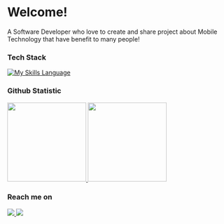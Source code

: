 # Welcome! 

A Software Developer who love to create and share project about Mobile Technology that have benefit to many people!

### Tech Stack
[![My Skills Language](https://skillicons.dev/icons?i=java,kotlin,androidstudio,firebase,flutter,react,laravel,&theme=light)](https://github.com/MuhamadRifkii)
  
### Github Statistic
<p align="left">
<a href="https://github.com/MuhamadRifkii">
  <img height="180em" src="https://github-readme-stats-eight-theta.vercel.app/api?username=MuhamadRifkii&show_icons=true&theme=algolia&include_all_commits=true&count_private=true"/>
  <img height="180em" src="https://github-readme-stats-eight-theta.vercel.app/api/top-langs/?username=MuhamadRifkii&layout=compact&langs_count=8&theme=algolia"/>
</a>
</p>

### Reach me on
  <a href="https://www.linkedin.com/in/muhamad-rifqi-3758762bb/">
    <img src="https://skillicons.dev/icons?i=linkedin" />
  </a>
  <a href="https://discord.com/users/407839462991593473">
    <img src="https://skillicons.dev/icons?i=discord" />
  </a>
